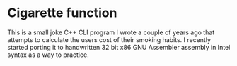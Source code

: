 # Cigarette function

This is a small joke C++ CLI program I wrote a couple of years ago that attempts to calculate the users cost of their smoking habits. I recently started porting it to handwritten 32 bit x86 GNU Assembler assembly in Intel syntax as a way to practice.